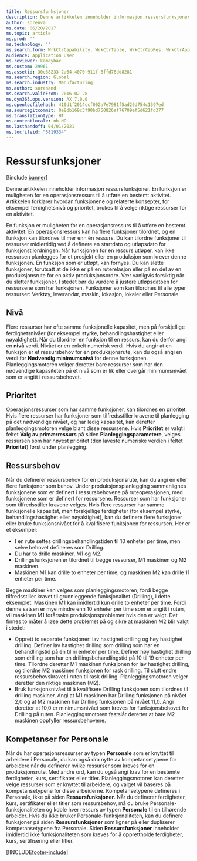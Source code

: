 ```yaml
---
title: Ressursfunksjoner
description: Denne artikkelen inneholder informasjon ressursfunksjoner. En funksjon er muligheten for en operasjonsressurs til å utføre en bestemt aktivitet. Artikkelen forklarer hvordan funksjonene og relaterte konsepter, for eksempel ferdighetsnivå og prioritet, brukes til å velge riktige ressurser for en aktivitet.
author: sorenva
ms.date: 06/20/2017
ms.topic: article
ms.prod: ''
ms.technology: ''
ms.search.form: WrkCtrCapability, WrkCtrTable, WrkCtrCapRes, WrkCtrApplicableResources
audience: Application User
ms.reviewer: kamaybac
ms.custom: 29961
ms.assetid: 30e38233-2a64-4070-911f-8ffd78dd8281
ms.search.region: Global
ms.search.industry: Manufacturing
ms.author: sorenand
ms.search.validFrom: 2016-02-28
ms.dyn365.ops.version: AX 7.0.0
ms.openlocfilehash: 410d1f2014ccf002a7e7981f5ad26d754c1597ed
ms.sourcegitcommit: 0e8db169c3f90bd750826af76709ef5d621fd377
ms.translationtype: HT
ms.contentlocale: nb-NO
ms.lasthandoff: 04/01/2021
ms.locfileid: "5819334"
---
```

# <a name="resource-capabilities"></a>Ressursfunksjoner

[!include [banner](../includes/banner.md)]

Denne artikkelen inneholder informasjon ressursfunksjoner. En funksjon er muligheten for en operasjonsressurs til å utføre en bestemt aktivitet. Artikkelen forklarer hvordan funksjonene og relaterte konsepter, for eksempel ferdighetsnivå og prioritet, brukes til å velge riktige ressurser for en aktivitet.

En funksjon er muligheten for en operasjonsressurs til å utføre en bestemt aktivitet. En operasjonsressurs kan ha flere funksjoner tilordnet, og en funksjon kan tilordnes til mer enn én ressurs. Du kan tilordne funksjoner til ressurser midlertidig ved å definere en startdato og utløpsdato for funksjonstilordningen. Når funksjonen for en ressurs utløper, kan ikke ressursen planlegges for et prosjekt eller en produksjon som krever denne funksjonen. En funksjon som er utløpt, kan fornyes. Du kan slette funksjoner, forutsatt at de ikke er på en ruterelasjon eller på en del av en produksjonsrute for en aktiv produksjonsordre. Vær vanligvis forsiktig når du sletter funksjoner. I stedet bør du vurdere å justere utløpsdatoen for ressursene som har funksjonen. Funksjoner som kan tilordnes til alle typer ressurser: Verktøy, leverandør, maskin, lokasjon, lokaler eller Personale.

## <a name="level"></a>Nivå
Flere ressurser har ofte samme funksjonelle kapasitet, men på forskjellige ferdighetsnivåer (for eksempel styrke, behandlingshastighet eller nøyaktighet). Når du tilordner en funksjon til en ressurs, kan du derfor angi en **nivå** verdi. Nivået er en enkelt numerisk verdi. Hvis du angir at en funksjon er et ressursbehov for en produksjonsrute, kan du også angi en verdi for **Nødvendig minimumsnivå** for denne funksjonen. Planleggingsmotoren velger deretter bare ressurser som har den nødvendige kapasiteten på et nivå som er lik eller overgår minimumsnivået som er angitt i ressursbehovet.

## <a name="priority"></a>Prioritet
Operasjonsressurser som har samme funksjoner, kan tilordnes en prioritet. Hvis flere ressurser har funksjoner som tilfredsstiller kravene til planlegging på det nødvendige nivået, og har ledig kapasitet, kan deretter planleggingsmotoren velge blant disse ressursene. Hvis **Prioritet** er valgt i feltet **Valg av primærressurs** på siden **Planleggingsparametere**, velges ressursen som har høyest prioritet (den laveste numeriske verdien i feltet **Prioritet**) først under planlegging.

## <a name="resource-requirements"></a>Ressursbehov
Når du definerer ressursbehov for en produksjonsrute, kan du angi én eller flere funksjoner som behov. Under produksjonsplanlegging sammenlignes funksjonene som er definert i ressursbehovene på ruteoperasjonen, med funksjonene som er definert for ressursene. Ressurser som har funksjoner som tilfredsstiller kravene velges. Hvis flere ressurser har samme funksjonelle kapasitet, men forskjellige ferdigheter (for eksempel styrke, behandlingshastighet eller nøyaktighet), kan du definere flere funksjoner eller bruke funksjonsnivået for å kvalifisere funksjonen for ressursen. Her er et eksempel:

-   I en rute settes drillingsbehandlingstiden til 10 enheter per time, men selve behovet defineres som Drilling.
-   Du har to drille maskiner, M1 og M2.
-   Drillingsfunksjonen er tilordnet til begge ressurser, M1 maskinen og M2 maskinen.
-   Maskinen M1 kan drille to enheter per time, og maskinen M2 kan drille 11 enheter per time.

Begge maskiner kan velges som planleggingsmotoren, fordi begge tilfredsstiller kravet til grunnleggende funksjonalitet (Drilling), i dette eksemplet. Maskinen M1 kan imidlertid kun drille to enheter per time. Fordi denne satsen er mye mindre enn 10 enheter per time som er angitt i ruten, vil maskinen M1 forårsake produksjonsproblemer hvis den er valgt. Det finnes to måter å løse dette problemet på og sikre at maskinen M2 blir valgt i stedet:

-   Opprett to separate funksjoner: lav hastighet drilling og høy hastighet drilling. Definer lav hastighet drilling som drilling som har en behandlingstid på én til ni enheter per time. Definer høy hastighet drilling som drilling som har en drillingsbehandlingstid på 10 til 19 enheter per time. Tilordne deretter M1 maskinen funksjonen for lav hastighet drilling, og tilordne M2 maskinen funksjonen for rask drilling. Til slutt endre ressursbehovskravet i ruten til rask drilling. Planleggingsmotoren velger deretter den riktige maskinen (M2).
-   Bruk funksjonsnivået til å kvalifisere Drilling funksjonen som tilordnes til drilling maskiner. Angi at M1 maskinen har Drilling funksjonen på nivået 2,0 og at M2 maskinen har Drilling funksjonen på nivået 11,0. Angi deretter at 10,0 er minimumsnivået som kreves for funksjonsbehovet for Drilling på ruten. Planleggingsmotoren fastslår deretter at bare M2 maskinen oppfyller ressursbehovene.

## <a name="competencies-for-human-resources"></a>Kompetanser for Personale
Når du har operasjonsressurser av typen **Personale** som er knyttet til arbeidere i Personale, du kan også dra nytte av kompetansetypene for arbeidere når du definerer hvilke ressurser som kreves for en produksjonsrute. Med andre ord, kan du også angi krav for en bestemte ferdigheter, kurs, sertifikater eller titler. Planleggingsmotoren kan deretter velge ressurser som er knyttet til arbeidere, og valget vil baseres på kompetansetypene for disse arbeiderne. Kompetansetypene defineres i Personale, ikke på siden **Ressursfunksjoner**. Når du definerer ferdigheter, kurs, sertifikater eller titler som ressursbehov, må du bruke Personale-funksjonaliteten og koble hver ressurs av typen **Personale** til en tilhørende arbeider. Hvis du ikke bruker Personale-funksjonaliteten, kan du definere funksjoner på siden **Ressursfunksjoner** som ligner på eller dupliserer kompetansetypene fra Personale. Siden **Ressursfunksjoner** inneholder imidlertid ikke funksjonaliteten som kreves for å opprettholde ferdigheter, kurs, sertifisering eller titler.





[!INCLUDE[footer-include](../../includes/footer-banner.md)]